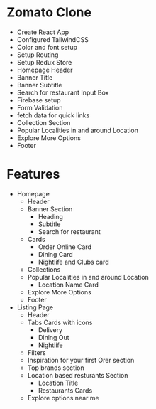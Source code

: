 # Zomato Clone

- Create React App
- Configured TailwindCSS
- Color and font setup
- Setup Routing
- Setup Redux Store
- Homepage Header
- Banner Title
- Banner Subtitle
- Search for restaurant Input Box
- Firebase setup
- Form Validation
- fetch data for quick links
- Collection Section
- Popular Localities in and around Location
- Explore More Options
- Footer

# Features

- Homepage
  - Header
  - Banner Section
    - Heading
    - Subtitle
    - Search for restaurant
  - Cards
    - Order Online Card
    - Dining Card
    - Nightlife and Clubs card
  - Collections
  - Popular Localities in and around Location
    - Location Name Card
  - Explore More Options
  - Footer
- Listing Page
  - Header
  - Tabs Cards with icons
    - Delivery
    - Dining Out
    - Nightlife
  - Filters
  - Inspiration for your first Orer section
  - Top brands section
  - Location based resturants Section
    - Location Title
    - Restaurants Cards
  - Explore options near me
